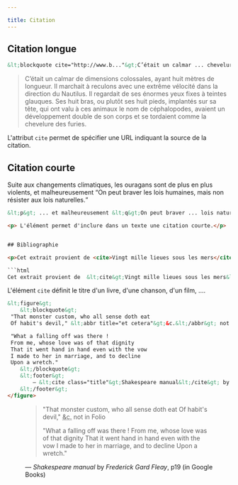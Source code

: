 ```yaml
---

title: Citation
---
```


## Citation longue

```html
&lt;blockquote cite="http://www.b..."&gt;C’était un calmar ... chevelure des furies.&lt;/blockquote&gt;
```


<blockquote cite="https://fr.wikisource.org/wiki/Vingt_mille_lieues_sous_les_mers/Partie_2/Chapitre_18">
C’était un calmar de dimensions colossales, ayant huit mètres de longueur. Il marchait à reculons avec une extrême vélocité dans la direction du Nautilus. Il regardait de ses énormes yeux fixes à teintes glauques. Ses huit bras, ou plutôt ses huit pieds, implantés sur sa tête, qui ont valu à ces animaux le nom de céphalopodes, avaient un développement double de son corps et se tordaient comme la chevelure des furies.
</blockquote>

L'attribut <code>cite</code> permet de spécifier une URL indiquant la source de la citation.

## Citation courte

Suite aux changements climatiques, les ouragans sont de plus en plus violents, et malheureusement <q>On peut braver les lois humaines, mais non résister aux lois naturelles.</q>

```html
&lt;p&gt; ... et malheureusement &lt;q&gt;On peut braver ... lois naturelles.&lt;/q&gt;</code> ...&lt;/p&gt;</pre>

<p> L'élément permet d'inclure dans un texte une citation courte.</p>


## Bibliographie

<p>Cet extrait provient de <cite>Vingt mille lieues sous les mers</cite> de Jules Verne.</p>

```html
Cet extrait provient de  &lt;cite&gt;Vingt mille lieues sous les mers&lt;/cite&gt;
```


<p>L'élément <code>cite</code> définit le titre d'un livre, d'une chanson, d'un film, ....</p>

```html
&lt;figure&gt;
    &lt;blockquote&gt;
 "That monster custom, who all sense doth eat
 Of habit's devil," &lt;abbr title="et cetera"&gt;&c.&lt;/abbr&gt; not in Folio

 "What a falling off was there !
 From me, whose love was of that dignity
 That it went hand in hand even with the vow
 I made to her in marriage, and to decline
 Upon a wretch."
    &lt;/blockquote&gt;
    &lt;footer&gt;
        — &lt;cite class="title"&gt;Shakespeare manual&lt;/cite&gt; by &lt;cite class="author"&gt;Frederick Gard Fleay&lt;/cite&gt;, p19 (in Google Books)
    &lt;/footer&gt;
</figure>

```


<figure>
    <blockquote>
 "That monster custom, who all sense doth eat
 Of habit's devil," <abbr title="et cetera">&c.</abbr> not in Folio

 "What a falling off was there !
 From me, whose love was of that dignity
 That it went hand in hand even with the vow
 I made to her in marriage, and to decline
 Upon a wretch."
    </blockquote>
    <footer>
        — <cite class="title">Shakespeare manual</cite> by <cite class="author">Frederick Gard Fleay</cite>, p19 (in Google Books)
    </footer>
</figure>

</body>
</html>
